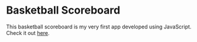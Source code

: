# Basketball Scoreboard

This basketball scoreboard is my very first app developed using JavaScript.  
Check it out [here](https://storied-salmiakki-60af35.netlify.app/).
